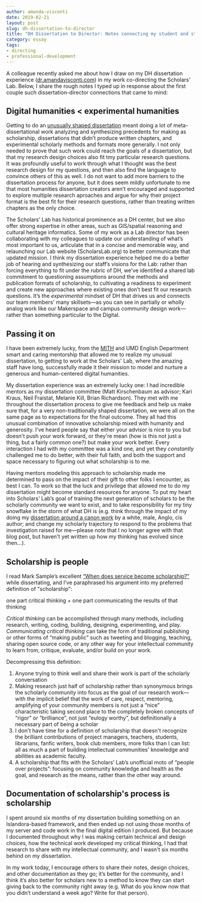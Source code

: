 ```yaml
---
author: amanda-visconti
date: 2019-02-21
layout: post
slug: dh-dissertation-to-director
title: "DH Dissertation to Director: Notes connecting my student and staff experiences"
category: essay
tags:
- directing
- professional-development
---
```


A colleague recently asked me about how I draw on my DH dissertation experience ([dr.amandavisconti.com](https://dr.amandavisconti.com)) in my work co-directing the Scholars' Lab. Below, I share the rough notes I typed up in response about the first couple such dissertation-director connections that came to mind:

## Digital humanities < experimental humanities  
Getting to do an [unusually shaped dissertation](http://literaturegeek.com/tag/dissertation/) meant doing a lot of meta-dissertational work analyzing and synthesizing precedents for making as scholarship, dissertations that didn’t produce written chapters, and experimental scholarly methods and formats more generally. I not only needed to prove that such work could reach the goals of a dissertation, but that my research design choices also fit tmy particular research questions. It was profoundly useful to work through what I thought was the best research design for my questions, and then also find the language to convince others of this as well. I do not want to add more barriers to the dissertation process for anyone, but it does seem mildly unfortunate to me that most humanities dissertation creators aren’t encouraged and supported to explore multiple research aproaches and argue for why their project format is the best fit for their research questions, rather than treating written chapters as the only choice.  
 
The Scholars’ Lab has historical prominence as a DH center, but we also offer strong expertise in other areas, such as GIS/spatial reasoning and cultural heritage informatics. Some of my work as a Lab director has been collaborating with my colleagues to update our understanding of what’s most important to us, articulate that in a concise and memorable way, and relaunching our Lab website (ScholarsLab.org) to better communicate that updated mission. I think my dissertation experience helped me do a better job of hearing and synthesizing our staff’s visions for the Lab: rather than forcing everything to fit under the rubric of DH, we’ve identified a shared lab commitment to questioning assumptions around the methods and publication formats of scholarship, to cultivating a readiness to experiment and create new approaches where existing ones don’t best fit our research questions. It’s the _experimental_ mindset of DH that drives us and connects our team members' many skillsets—as you can see in partially or wholly analog work like our Makerspace and campus community design work—rather than something particular to the Digital.
 
## Passing it on  
I have been extremely lucky, from the [MITH](https://mith.umd.edu) and UMD English Department smart and caring mentorship that allowed me to realize my unusual dissertation, to getting to work at the Scholars' Lab, where the amazing staff have long, successfully made it their mission to model and nurture a generous and human-centered digital humanities.
 
My dissertation experience was an extremely lucky one: I had incredible mentors as my dissertation committee (Matt Kirschenbaum as advisor; Kari Kraus, Neil Fraistat, Melanie Kill, Brian Richardson). They met with me throughout the dissertation process to give me feedback and help us make sure that, for a very non-traditionally shaped dissertation, we were all on the same page as to expectations for the final outcome. They all had this unusual combination of innovative scholarship mixed with humanity and generosity. I've heard people say that either your advisor is nice to you but doesn't push your work forward, or they're mean (how is this not just a thing, but a fairly common one?) but make your work better. Every interaction I had with my committee was a kind one, and yet they _constantly_ challenged me to do better, with their full faith, and both the support and space necessary to figuring out what scholarship is to me.
 
Having mentors modeling this approach to scholarship made me determined to pass on the impact of their gift to other folks I encounter, as best I can. To work so that the luck and privilege that allowed me to do my dissertation might become standard resources for anyone. To put my heart into Scholars’ Lab’s goal of training the next generation of scholars to be the scholarly community we want to exist, and to take responsibility for my tiny snowflake in the storm of what DH is (e.g. think through the impact of my doing my [dissertation around a canon work](http://literaturegeek.com/2014/05/27/inclusivityeditioncanon) by a white, male, Anglo, cis author; and change my scholarly trajectory to respond to the problems that investigation raised for me—please note that I no longer agree with that blog post, but haven't yet written up how my thinking has evolved since then...).  
 
## Scholarship is people  
I read Mark Sample’s excellent [“When does service become scholarship?”](http://www.samplereality.com/2013/02/08/when-does-service-become-scholarship/) while dissertating, and I’ve paraphrased his argument into my preferred definition of "scholarship": 

one part critical thinking + one part communicating the results of that thinking

_Critical thinking_ can be accomplished through many methods, including research, writing, coding, building, designing, experimenting, and play. _Communicating critical thinking_ can take the form of traditional publishing or other forms of “making public” such as tweeting and blogging, teaching, sharing open source code, or any other way for your intellectual community to learn from, critique, evaluate, and/or build on your work.  
 
Decompressing this definition: 
1. Anyone trying to think well and share their work is part of the scholarly conversation  
2. Making research just half of scholarship rather than synonymous brings the scholarly community into focus as the goal of our research work—with the implicit belief that the work of care, respect, mentoring, amplifying of your community members is not just a “nice” characteristic taking second place to the completely broken concepts of “rigor” or “brilliance”, not just “eulogy worthy”, but definitionally a necessary part of being a scholar  
3. I don't have time for a definition of scholarship that doesn't recognize the brilliant contributions of project managers, teachers, students, librarians, fanfic writers, book club members, more folks than I can list: all as much a part of building intellectual communities' knowledge and abilities as academic faculty.  
4. A scholarship that fits with the Scholars’ Lab’s unofficial moto of “people over projects”: focusing on community knowledge and health as the goal, and research as the means, rather than the other way around.  
 
## Documentation of scholarship's process is scholarship  
I spent around six months of my dissertation building something on an Islandora-based framework, and then ended up not using those months of my server and code work in the final digital edition I produced. But because I documented throughout why I was making certain technical and design choices, how the technical work developed my critical thinking, I had that research to share with my intellectual community, and I wasn't six months behind on my dissertation.  
 
In my work today, I encourage others to share their notes, design choices, and other documentation as they go; it’s better for the community, and I think it’s also better for scholars new to a method to know they can start giving back to the community right away (e.g. What do you know now that you didn’t understand a week ago? Write for that person).  
